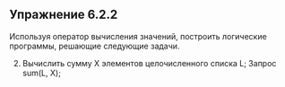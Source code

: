 ## Упражнение 6.2.2

Используя оператор вычисления значений, построить логические программы, решающие следующие задачи.

2. Вычислить сумму X элементов целочисленного списка L;
Запрос sum(L, X);